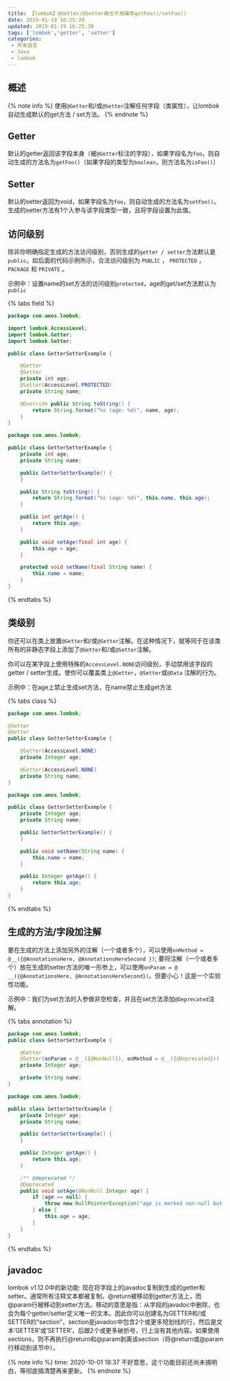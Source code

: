```yaml
---
title: 【lombok】@Getter/@Setter再也不用编写getFoo()/setFoo()
date: 2019-01-19 16:25:39
updated: 2019-01-19 16:25:39
tags: ['lombok','getter', 'setter']
categories: 
 - 开发语言
 - Java
 - lombok
---
```



## 概述

{% note info %}
使用`@Getter`和/或`@Setter`注解任何字段（类属性），让lombok自动生成默认的get方法 / set方法。
{% endnote %}

## Getter

默认的getter返回该字段本身（被`@Getter`标注的字段），如果字段名为`foo`，则自动生成的方法名为`getFoo()`（如果字段的类型为`boolean`，则方法名为`isFoo()`）

## Setter

默认的setter返回为void，如果字段名为`foo`，则自动生成的方法名为`setFoo()`。生成的setter方法有1个入参与该字段类型一致，且将字段设置为此值。

## 访问级别

除非你明确指定生成的方法访问级别，否则生成的`getter / setter`方法默认是`public`。如后面的代码示例所示，合法访问级别为 ` PUBLIC ` ， ` PROTECTED ` ， ` PACKAGE ` 和 ` PRIVATE ` 。

示例中：设置name的set方法的访问级别`protected`，age的get/set方法默认为`public`

{% tabs field %}
<!-- tab 源码 -->
```java
package com.amos.lombok;

import lombok.AccessLevel;
import lombok.Getter;
import lombok.Setter;

public class GetterSetterExample {

    @Getter
    @Setter
    private int age;
    @Setter(AccessLevel.PROTECTED)
    private String name;

    @Override public String toString() {
        return String.format("%s (age: %d)", name, age);
    }
}
```
<!-- endtab  -->

<!-- tab 编译后 -->
```java
package com.amos.lombok;

public class GetterSetterExample {
    private int age;
    private String name;

    public GetterSetterExample() {
    }

    public String toString() {
        return String.format("%s (age: %d)", this.name, this.age);
    }

    public int getAge() {
        return this.age;
    }

    public void setAge(final int age) {
        this.age = age;
    }

    protected void setName(final String name) {
        this.name = name;
    }
}
```
<!-- endtab  -->
{% endtabs %}

## 类级别

你还可以在类上放置`@Getter`和/或`@Setter`注解。在这种情况下，就等同于在该类所有的非静态字段上添加了`@Getter`和/或`@Setter`注解。

你可以在某字段上使用特殊的`AccessLevel.NONE`访问级别，手动禁用该字段的getter / setter生成。使你可以覆盖类上`@Getter`，`@Setter`或`@Data` 注解的行为。

示例中：在age上禁止生成set方法，在name禁止生成get方法

{% tabs class %}
<!-- tab 源码 -->
```java
package com.amos.lombok;

@Setter
@Getter
public class GetterSetterExample {

    @Setter(AccessLevel.NONE)
    private Integer age;

    @Getter(AccessLevel.NONE)
    private String name;
}
```
<!-- endtab -->
<!-- tab 编译后 -->
```java
package com.amos.lombok;

public class GetterSetterExample {
    private Integer age;
    private String name;

    public GetterSetterExample() {
    }

    public void setName(String name) {
        this.name = name;
    }

    public Integer getAge() {
        return this.age;
    }
}
```
<!-- endtab -->
{% endtabs %}

## 生成的方法/字段加注解

要在生成的方法上添加另外的注解（一个或者多个），可以使用`onMethod = @__({@AnnotationsHere, @AnnotationsHereSecond })`; 要将注解（一个或者多个）放在生成的setter方法的唯一形参上，可以使用`onParam = @ __({@AnnotationsHere, @AnnotationsHereSecond})`。但要小心！这是一个实验性功能。

示例中：我们为set方法的入参做非空检查，并且在set方法添加`@Deprecated`注解。

{% tabs annotation %}
<!-- tab 源码 -->
```java
package com.amos.lombok;
public class GetterSetterExample {

    @Getter
    @Setter(onParam = @__({@NonNull}), onMethod = @__({@Deprecated}))
    private Integer age;

    private String name;
}
```
<!-- endtab -->
<!-- tab 编译后 -->
```java
package com.amos.lombok;

public class GetterSetterExample {
    private Integer age;
    private String name;

    public GetterSetterExample() {
    }

    public Integer getAge() {
        return this.age;
    }

    /** @deprecated */
    @Deprecated
    public void setAge(@NonNull Integer age) {
        if (age == null) {
            throw new NullPointerException("age is marked non-null but is null");
        } else {
            this.age = age;
        }
    }
}
```
<!-- endtab -->
{% endtabs %}

## javadoc

lombok v1.12.0中的新功能: 现在将字段上的javadoc复制到生成的getter和setter。通常所有注释文本都被复制，@return被移动到getter方法上，而@param行被移动到setter方法。移动的意思是指：从字段的javadoc中删除，也会为每个getter/setter定义唯一的文本。因此你可以创建名为GETTER和/或SETTER的“section”，section是javadoc中包含2个或更多短划线的行，然后是文本’GETTER’或’SETTER’，后跟2个或更多破折号，行上没有其他内容。如果使用sections，则不再执行@return和@param剥离该section（将@return或@param行移动到该节中）。

{% note info %}
time: 2020-10-01 18:37
不好意思，这个功能目前还尚未搞明白，等彻底搞清楚再来更新。
{% endnote %}
